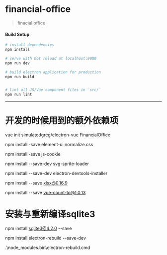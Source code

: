 # financial-office

> finacial office

#### Build Setup

``` bash
# install dependencies
npm install

# serve with hot reload at localhost:9080
npm run dev

# build electron application for production
npm run build


# lint all JS/Vue component files in `src/`
npm run lint

```

---

# 开发的时候用到的额外依赖项
vue init simulatedgreg/electron-vue FinancialOffice

npm install -save element-ui normalize.css

npm install -save js-cookie

npm install --save-dev svg-sprite-loader

npm install --save-dev electron-devtools-installer

npm install --save xlsx@0.16.9

npm install --save vue-count-to@1.0.13

# 安装与重新编译sqlite3
npm install sqlite3@4.2.0 --save

npm install electron-rebuild --save-dev

.\node_modules\.bin\electron-rebuild.cmd

